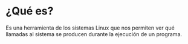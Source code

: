 # ¿Qué es?

Es una herramienta de los sistemas Linux que nos permiten ver qué llamadas al sistema se producen durante la ejecución de un programa.